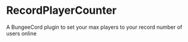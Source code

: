 # RecordPlayerCounter
A BungeeCord plugin to set your max players to your record number of users online
